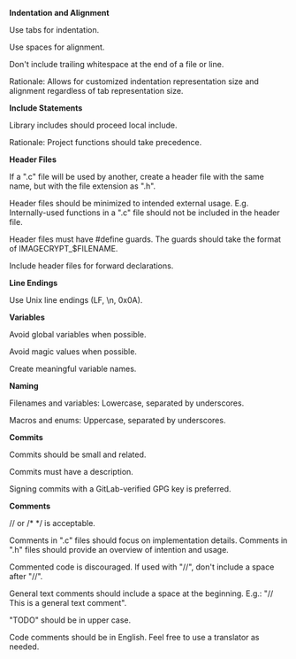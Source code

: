 **Indentation and Alignment**

Use tabs for indentation.

Use spaces for alignment.

Don't include trailing whitespace at the end of a file or line.

Rationale: Allows for customized indentation representation size and alignment regardless of tab representation size.

**Include Statements**

Library includes should proceed local include.

Rationale: Project functions should take precedence.

**Header Files**

If a ".c" file will be used by another, create a header file with the same name, but with the file extension as ".h".

Header files should be minimized to intended external usage. E.g. Internally-used functions in a ".c" file should not be included in the header file.

Header files must have #define guards. The guards should take the format of IMAGECRYPT_$FILENAME.

Include header files for forward declarations.

**Line Endings**

Use Unix line endings (LF, \n, 0x0A).

**Variables**

Avoid global variables when possible.

Avoid magic values when possible.

Create meaningful variable names.

**Naming**

Filenames and variables: Lowercase, separated by underscores.

Macros and enums: Uppercase, separated by underscores.

**Commits**

Commits should be small and related.

Commits must have a description.

Signing commits with a GitLab-verified GPG key is preferred.

**Comments**

// or /* */ is acceptable.

Comments in ".c" files should focus on implementation details. Comments in ".h" files should provide an overview of intention and usage.

Commented code is discouraged. If used with "//", don't include a space after "//".

General text comments should include a space at the beginning. E.g.: "// This is a general text comment".

"TODO" should be in upper case.

Code comments should be in English. Feel free to use a translator as needed.
